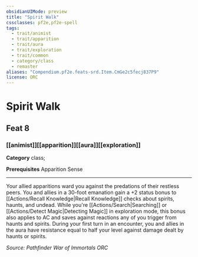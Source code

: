 ```yaml
---
obsidianUIMode: preview
title: "Spirit Walk"
cssclasses: pf2e,pf2e-spell
tags:
  - trait/animist
  - trait/apparition
  - trait/aura
  - trait/exploration
  - trait/common
  - category/class
  - remaster
aliases: "Compendium.pf2e.feats-srd.Item.CmGe2c5fecj837P9"
license: ORC
---
```

# Spirit Walk
## Feat 8
### [[animist]][[apparition]][[aura]][[exploration]]

**Category** class; 



**Prerequisites** Apparition Sense
* * *
Your allied apparitions ward you against the predations of their restless peers. You and allies in a 30-foot emanation gain a +2 status bonus to [[Actions/Recall Knowledge|Recall Knowledge]] checks about spirits, haunts, and undead. While you're [[Actions/Search|Searching]] or [[Actions/Detect Magic|Detecting Magic]] in exploration mode, this bonus also applies to AC and saves against reactions any of you trigger from haunts and spirits. During your first turn in an encounter, you and allies in the aura have resistance equal to half your level against damage dealt by haunts or spirits.

*Source: Pathfinder War of Immortals*
*ORC*